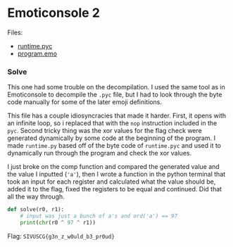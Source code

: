 # Emoticonsole 2

Files:
- [runtime.pyc](./runtime.pyc)
- [program.emo](./program.emo)

### Solve

This one had some trouble on the decompilation. I used the same tool as in Emoticonsole to decompile the `.pyc` file, but I had to look through the byte code manually for some of the later emoji definitions.

This file has a couple idiosyncracies that made it harder. First, it opens with an infinite loop, so i replaced that with the `nop` instruction included in the `pyc`. Second tricky thing was the xor values for the flag check were generated dynamically by some code at the beginning of the program. I made `runtime.py` based off of the byte code of `runtime.pyc` and used it to dynamically run through the program and check the xor values. 

I just broke on the comp function and compared the generated value and the value I inputted (`'a'`), then I wrote a function in the python terminal that took an input for each register and calculated what the value should be, added it to the flag, fixed the registers to be equal and continued. Did that all the way through.

```python
def solve(r0, r1):
    # input was just a bunch of a's and ord('a') == 97
    print(chr(r0 ^ 97 ^ r1))
```

Flag: `SIVUSCG{g3n_z_w0uld_b3_pr0ud}`